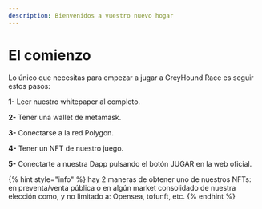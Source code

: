 ```yaml
---
description: Bienvenidos a vuestro nuevo hogar
---
```


# El comienzo

Lo único que necesitas para empezar a jugar a GreyHound Race es seguir estos pasos:

**1-** Leer nuestro whitepaper al completo.

**2-** Tener una wallet de metamask.

**3-** Conectarse a la red Polygon.

**4-** Tener un NFT de nuestro juego.

**5-** Conectarte a nuestra Dapp pulsando el botón JUGAR en la web oficial.

{% hint style="info" %}
hay 2 maneras de obtener uno de nuestros NFTs: en preventa/venta pública o en algún market consolidado de nuestra elección como, y no limitado a: Opensea, tofunft, etc.
{% endhint %}
